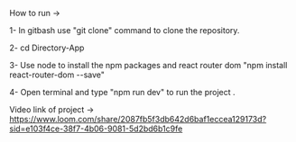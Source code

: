 How to run ->

1- In gitbash use "git clone" command to clone the repository.

2- cd Directory-App

3- Use node to install the npm packages and react router dom "npm install react-router-dom --save"

4- Open terminal and type "npm run dev" to run the project .

Video link of project -> https://www.loom.com/share/2087fb5f3db642d6baf1eccea129173d?sid=e103f4ce-38f7-4b06-9081-5d2bd6b1c9fe
